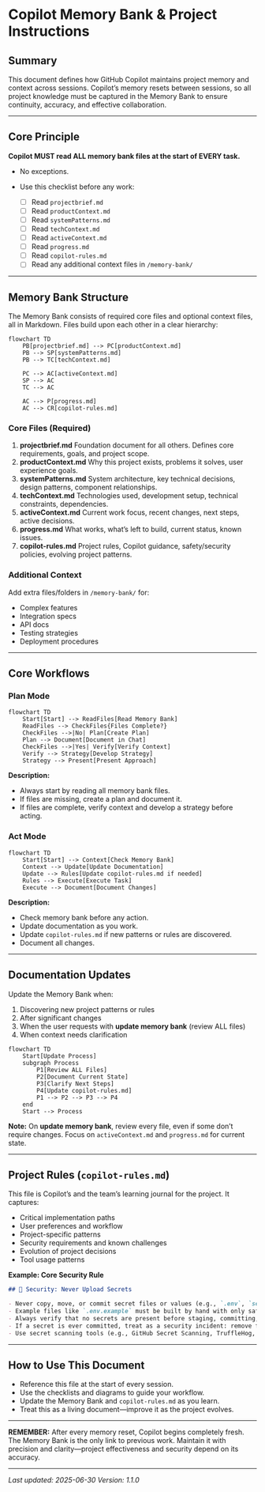 # Copilot Memory Bank & Project Instructions

## Summary

This document defines how GitHub Copilot maintains project memory and context across sessions. Copilot’s memory resets between sessions, so all project knowledge must be captured in the Memory Bank to ensure continuity, accuracy, and effective collaboration.

---

## Core Principle

**Copilot MUST read ALL memory bank files at the start of EVERY task.**

* No exceptions.
* Use this checklist before any work:

  * [ ] Read `projectbrief.md`
  * [ ] Read `productContext.md`
  * [ ] Read `systemPatterns.md`
  * [ ] Read `techContext.md`
  * [ ] Read `activeContext.md`
  * [ ] Read `progress.md`
  * [ ] Read `copilot-rules.md`
  * [ ] Read any additional context files in `/memory-bank/`

---

## Memory Bank Structure

The Memory Bank consists of required core files and optional context files, all in Markdown. Files build upon each other in a clear hierarchy:

```mermaid
flowchart TD
    PB[projectbrief.md] --> PC[productContext.md]
    PB --> SP[systemPatterns.md]
    PB --> TC[techContext.md]

    PC --> AC[activeContext.md]
    SP --> AC
    TC --> AC

    AC --> P[progress.md]
    AC --> CR[copilot-rules.md]
```

### Core Files (Required)

1. **projectbrief.md**
   Foundation document for all others. Defines core requirements, goals, and project scope.
2. **productContext.md**
   Why this project exists, problems it solves, user experience goals.
3. **systemPatterns.md**
   System architecture, key technical decisions, design patterns, component relationships.
4. **techContext.md**
   Technologies used, development setup, technical constraints, dependencies.
5. **activeContext.md**
   Current work focus, recent changes, next steps, active decisions.
6. **progress.md**
   What works, what’s left to build, current status, known issues.
7. **copilot-rules.md**
   Project rules, Copilot guidance, safety/security policies, evolving project patterns.

### Additional Context

Add extra files/folders in `/memory-bank/` for:

* Complex features
* Integration specs
* API docs
* Testing strategies
* Deployment procedures

---

## Core Workflows

### Plan Mode

```mermaid
flowchart TD
    Start[Start] --> ReadFiles[Read Memory Bank]
    ReadFiles --> CheckFiles{Files Complete?}
    CheckFiles -->|No| Plan[Create Plan]
    Plan --> Document[Document in Chat]
    CheckFiles -->|Yes| Verify[Verify Context]
    Verify --> Strategy[Develop Strategy]
    Strategy --> Present[Present Approach]
```

**Description:**

* Always start by reading all memory bank files.
* If files are missing, create a plan and document it.
* If files are complete, verify context and develop a strategy before acting.

### Act Mode

```mermaid
flowchart TD
    Start[Start] --> Context[Check Memory Bank]
    Context --> Update[Update Documentation]
    Update --> Rules[Update copilot-rules.md if needed]
    Rules --> Execute[Execute Task]
    Execute --> Document[Document Changes]
```

**Description:**

* Check memory bank before any action.
* Update documentation as you work.
* Update `copilot-rules.md` if new patterns or rules are discovered.
* Document all changes.

---

## Documentation Updates

Update the Memory Bank when:

1. Discovering new project patterns or rules
2. After significant changes
3. When the user requests with **update memory bank** (review ALL files)
4. When context needs clarification

```mermaid
flowchart TD
    Start[Update Process]
    subgraph Process
        P1[Review ALL Files]
        P2[Document Current State]
        P3[Clarify Next Steps]
        P4[Update copilot-rules.md]
        P1 --> P2 --> P3 --> P4
    end
    Start --> Process
```

**Note:**
On **update memory bank**, review every file, even if some don’t require changes.
Focus on `activeContext.md` and `progress.md` for current state.

---

## Project Rules (`copilot-rules.md`)

This file is Copilot’s and the team’s learning journal for the project. It captures:

* Critical implementation paths
* User preferences and workflow
* Project-specific patterns
* Security requirements and known challenges
* Evolution of project decisions
* Tool usage patterns

**Example: Core Security Rule**

```markdown
## 🚨 Security: Never Upload Secrets

- Never copy, move, or commit secret files or values (e.g., `.env`, `secrets.json`, API keys, tokens, passwords) to version control or into example/sample config files.
- Example files like `.env.example` must be built by hand with only safe placeholder values.
- Always verify that no secrets are present before staging, committing, or pushing code.
- If a secret is ever committed, treat as a security incident: remove from history and rotate affected credentials immediately.
- Use secret scanning tools (e.g., GitHub Secret Scanning, TruffleHog, git-secrets) for extra safety.
```

---

## How to Use This Document

* Reference this file at the start of every session.
* Use the checklists and diagrams to guide your workflow.
* Update the Memory Bank and `copilot-rules.md` as you learn.
* Treat this as a living document—improve it as the project evolves.

---

**REMEMBER:**
After every memory reset, Copilot begins completely fresh. The Memory Bank is the only link to previous work. Maintain it with precision and clarity—project effectiveness and security depend on its accuracy.

---

*Last updated: 2025-06-30*
*Version: 1.1.0*
